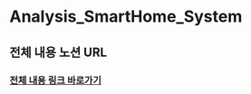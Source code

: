 # Analysis_SmartHome_System

## 전체 내용 노션 URL
### [전체 내용 링크 바로가기](https://intriguing-tanker-1d1.notion.site/aec1c6ff243e4587922572e73e093e58?pvs=4)
